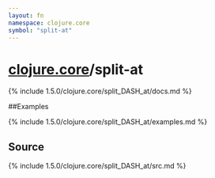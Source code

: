```yaml
---
layout: fn
namespace: clojure.core
symbol: "split-at"
---
```


# [clojure.core](../)/split-at

{% include 1.5.0/clojure.core/split_DASH_at/docs.md %}

##Examples

{% include 1.5.0/clojure.core/split_DASH_at/examples.md %}
## Source
{% include 1.5.0/clojure.core/split_DASH_at/src.md %}

